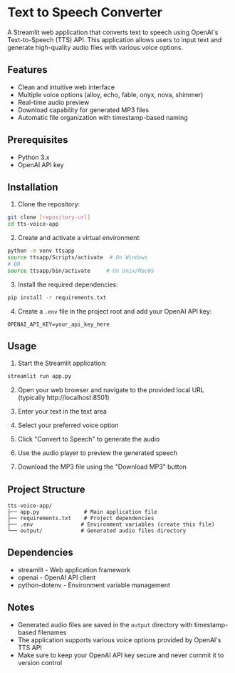 # Text to Speech Converter

A Streamlit web application that converts text to speech using OpenAI's Text-to-Speech (TTS) API. This application allows users to input text and generate high-quality audio files with various voice options.

## Features

- Clean and intuitive web interface
- Multiple voice options (alloy, echo, fable, onyx, nova, shimmer)
- Real-time audio preview
- Download capability for generated MP3 files
- Automatic file organization with timestamp-based naming

## Prerequisites

- Python 3.x
- OpenAI API key

## Installation

1. Clone the repository:
```bash
git clone [repository-url]
cd tts-voice-app
```

2. Create and activate a virtual environment:
```bash
python -m venv ttsapp
source ttsapp/Scripts/activate  # On Windows
# OR
source ttsapp/bin/activate     # On Unix/MacOS
```

3. Install the required dependencies:
```bash
pip install -r requirements.txt
```

4. Create a `.env` file in the project root and add your OpenAI API key:
```
OPENAI_API_KEY=your_api_key_here
```

## Usage

1. Start the Streamlit application:
```bash
streamlit run app.py
```

2. Open your web browser and navigate to the provided local URL (typically http://localhost:8501)

3. Enter your text in the text area

4. Select your preferred voice option

5. Click "Convert to Speech" to generate the audio

6. Use the audio player to preview the generated speech

7. Download the MP3 file using the "Download MP3" button

## Project Structure

```
tts-voice-app/
├── app.py              # Main application file
├── requirements.txt    # Project dependencies
├── .env               # Environment variables (create this file)
└── output/            # Generated audio files directory
```

## Dependencies

- streamlit - Web application framework
- openai - OpenAI API client
- python-dotenv - Environment variable management

## Notes

- Generated audio files are saved in the `output` directory with timestamp-based filenames
- The application supports various voice options provided by OpenAI's TTS API
- Make sure to keep your OpenAI API key secure and never commit it to version control
